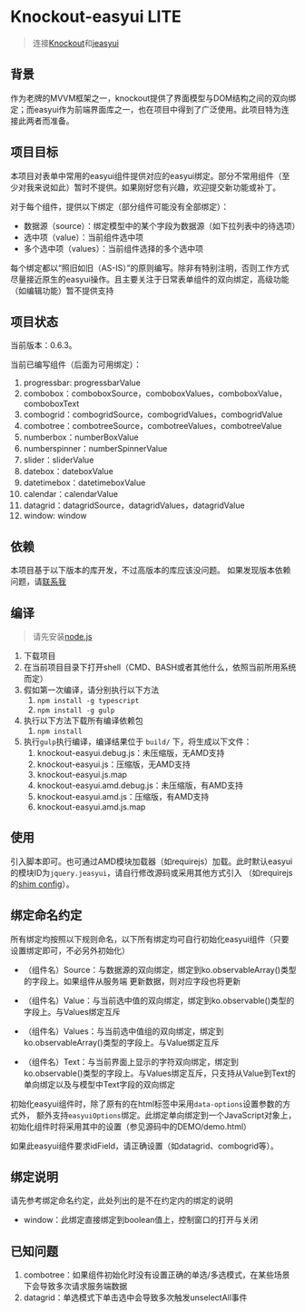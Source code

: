 # Knockout-easyui LITE

> 连接[Knockout](http://knockoutjs.com/)和[jeasyui](http://jeasyui.com/)

## 背景

作为老牌的MVVM框架之一，knockout提供了界面模型与DOM结构之间的双向绑定；而easyui作为前端界面库之一，也在项目中得到了广泛使用。此项目特为连接此两者而准备。

## 项目目标

本项目对表单中常用的easyui组件提供对应的easyui绑定。部分不常用组件（至少对我来说如此）暂时不提供。如果刚好您有兴趣，欢迎提交新功能或补丁。

对于每个组件，提供以下绑定（部分组件可能没有全部绑定）：
* 数据源（source）：绑定模型中的某个字段为数据源（如下拉列表中的待选项）
* 选中项（value）：当前组件选中项
* 多个选中项（values）：当前组件选择的多个选中项

每个绑定都以“照旧如旧（AS-IS）”的原则编写。除非有特别注明，否则工作方式尽量接近原生的easyui操作。且主要关注于日常表单组件的双向绑定，高级功能（如编辑功能）暂不提供支持

## 项目状态
当前版本：0.6.3。

当前已编写组件（后面为可用绑定）：

 1.  progressbar: progressbarValue
 1.  combobox：comboboxSource，comboboxValues，comboboxValue，comboboxText
 1.  combogrid：combogridSource，combogridValues，combogridValue
 1.  combotree：combotreeSource，combotreeValues，combotreeValue
 1.  numberbox：numberBoxValue
 1.  numberspinner：numberSpinnerValue
 1.  slider：sliderValue
 1.  datebox：dateboxValue
 1.  datetimebox：datetimeboxValue
 1.  calendar：calendarValue
 1.  datagrid：datagridSource，datagridValues，datagridValue
 1.  window: window

## 依赖

本项目基于以下版本的库开发，不过高版本的库应该没问题。
如果发现版本依赖问题，请[联系我](mailto:wengyuansheng@hotmail.com)

## 编译

> 请先安装[node.js](http://nodejs.org/)

 1. 下载项目
 1. 在当前项目目录下打开shell（CMD、BASH或者其他什么，依照当前所用系统而定）
 1. 假如第一次编译，请分别执行以下方法
    1. `npm install -g typescript`
    1. `npm install -g gulp`
 1. 执行以下方法下载所有编译依赖包
    1. `npm install`
 1. 执行`gulp`执行编译，编译结果位于 `build/` 下，将生成以下文件：
    1. knockout-easyui.debug.js：未压缩版，无AMD支持
    1. knockout-easyui.js：压缩版，无AMD支持
    1. knockout-easyui.js.map
    1. knockout-easyui.amd.debug.js：未压缩版，有AMD支持
    1. knockout-easyui.amd.js：压缩版，有AMD支持
    1. knockout-easyui.amd.js.map

## 使用

引入脚本即可。也可通过AMD模块加载器（如requirejs）加载。此时默认easyui的模块ID为`jquery.jeasyui`，请自行修改源码或采用其他方式引入
（如requirejs的[shim config](http://requirejs.org/docs/api.html#config-shim)）。

## 绑定命名约定

所有绑定均按照以下规则命名，以下所有绑定均可自行初始化easyui组件（只要设置绑定即可，不必另外初始化）

 * （组件名）Source：与数据源的双向绑定，绑定到ko.observableArray()类型的字段上。如果组件从服务端
更新数据，则对应字段也将更新

 * （组件名）Value：与当前选中值的双向绑定，绑定到ko.observable()类型的字段上。与Values绑定互斥

 * （组件名）Values：与当前选中值组的双向绑定，绑定到ko.observableArray()类型的字段上。与Value绑定互斥

 * （组件名）Text：与当前界面上显示的字符双向绑定，绑定到ko.observable()类型的字段上。与Values绑定互斥，只支持从Value到Text的单向绑定以及与模型中Text字段的双向绑定

初始化easyui组件时，除了原有的在html标签中采用`data-options`设置参数的方式外，
额外支持`easyuiOptions`绑定。此绑定单向绑定到一个JavaScript对象上，初始化组件时将采用其中的设置（参见源码中的DEMO/demo.html）

如果此easyui组件要求idField，请正确设置（如datagrid、combogrid等）。

## 绑定说明

请先参考绑定命名约定，此处列出的是不在约定内的绑定的说明

*  window：此绑定直接绑定到boolean值上，控制窗口的打开与关闭

## 已知问题
 1. combotree：如果组件初始化时没有设置正确的单选/多选模式，在某些场景下会导致多次请求服务端数据
 2. datagrid：单选模式下单击选中会导致多次触发unselectAll事件